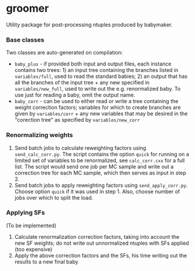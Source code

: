# groomer

Utility package for post-processing ntuples produced by babymaker.

### Base classes

Two classes are auto-generated on compilation:
   * `baby_plus` - if provided both input and output files, each instance contains two trees: 1) an input tree containing the branches listed in `variables/full`, used to read the standard babies; 2) an output that has all the branches of the input tree + any new specified in `variables/new_full`, used to write out the e.g. renormalized baby. To use just for reading a baby, omit the output name.
   * `baby_corr` - can be used to either read or write a tree containing the weight correction factors; variables for which to create branches are given by `variables/corr` + any new variables that may be desired in the "corection tree" as specified by `variables/new_corr`

### Renormalizing weights

   1. Send batch jobs to calculate reweighting factors using `send_calc_corr.py`.  The script contains the option `quick` for running on a limited set of variables to be renormalized, see `calc_corr.cxx` for a full list. The script would send one job per MC sample and write out a correction tree for each MC sample, which then serves as input in step 2.
   2. Send batch jobs to apply reweighting factors using `send_apply_corr.py`.  Choose option `quick` if it was used in step 1. Also, choose number of jobs over which to split the load.

### Applying SFs

(To be implemented) 
   1. Calculate renormalization correction factors, taking into account the new SF weights; do not write out unnormalized ntuples with SFs applied (too expensive)
   2. Apply the above correction factors and the SFs, his time writing out the results to a new final baby
